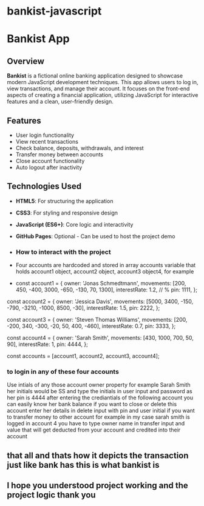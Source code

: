 # bankist-javascript

# Bankist App

## Overview
**Bankist** is a fictional online banking application designed to showcase modern JavaScript development techniques. This app allows users to log in, view transactions, and manage their account. It focuses on the front-end aspects of creating a financial application, utilizing JavaScript for interactive features and a clean, user-friendly design.

## Features
- User login functionality
- View recent transactions
- Check balance, deposits, withdrawals, and interest
- Transfer money between accounts
- Close account functionality
- Auto logout after inactivity

## Technologies Used
- **HTML5**: For structuring the application
- **CSS3**: For styling and responsive design
- **JavaScript (ES6+)**: Core logic and interactivity
- **GitHub Pages**: Optional - Can be used to host the project demo

- ### How to interact with the project ####
- Four accounts are hardcoded and stored in array accounts variable  that holds account1 object, account2 object, account3 object4, for example

- const account1 = {
  owner: 'Jonas Schmedtmann',
  movements: [200, 450, -400, 3000, -650, -130, 70, 1300],
  interestRate: 1.2, // %
  pin: 1111,
};

const account2 = {
  owner: 'Jessica Davis',
  movements: [5000, 3400, -150, -790, -3210, -1000, 8500, -30],
  interestRate: 1.5,
  pin: 2222,
};

const account3 = {
  owner: 'Steven Thomas Williams',
  movements: [200, -200, 340, -300, -20, 50, 400, -460],
  interestRate: 0.7,
  pin: 3333,
};

const account4 = {
  owner: 'Sarah Smith',
  movements: [430, 1000, 700, 50, 90],
  interestRate: 1,
  pin: 4444,
};

const accounts = [account1, account2, account3, account4];

### to login in any of these four accounts

Use intials of any those account owner property for example Sarah Smith  her initials would be SS and type the initials in user input and password as her pin is 4444
after entering the crediantials of the following account you can easily know her bank balance if you want to close or delete this account enter her details in delete input with pin and user initial
if you want to transfer money to other account for example in my case sarah smith is logged in account 4 you have to type owner name in transfer input and value that will get deducted from your account and credited into their account 

## that all and thats how it depicts the transaction just like bank  has  this is what bankist is 

## I hope you understood project working and  the project logic  thank you




